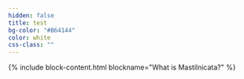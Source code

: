 ```yaml
---
hidden: false
title: test
bg-color: "#B64144"
color: white
css-class: ""
---
```

{% include block-content.html blockname="What is Mastilnicata?" %}